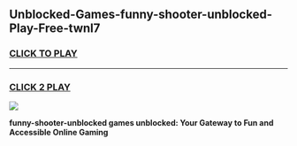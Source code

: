 
## Unblocked-Games-funny-shooter-unblocked-Play-Free-twnl7
<h3>
<a href="https://premium76.site?title=funny-shooter-unblocked&ref=20M">CLICK TO PLAY</a></h3>
<hr>

<h3>
<a href="https://premium76.site?title=funny-shooter-unblocked&ref=20M">CLICK 2 PLAY</a>
  
</h3>

<a href="https://premium76.site?title=funny-shooter-unblocked&ref=19M"><img src="https://clearcache.store/games.png"></a>


**funny-shooter-unblocked games unblocked: Your Gateway to Fun and Accessible Online Gaming**
